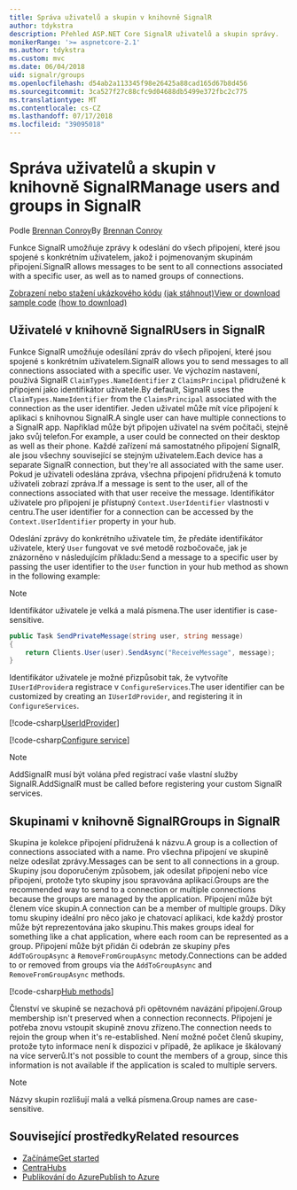 ```yaml
---
title: Správa uživatelů a skupin v knihovně SignalR
author: tdykstra
description: Přehled ASP.NET Core SignalR uživatelů a skupin správy.
monikerRange: '>= aspnetcore-2.1'
ms.author: tdykstra
ms.custom: mvc
ms.date: 06/04/2018
uid: signalr/groups
ms.openlocfilehash: d54ab2a113345f98e26425a88cad165d67b8d456
ms.sourcegitcommit: 3ca527f27c88cfc9d04688db5499e372fbc2c775
ms.translationtype: MT
ms.contentlocale: cs-CZ
ms.lasthandoff: 07/17/2018
ms.locfileid: "39095018"
---
```

# <a name="manage-users-and-groups-in-signalr"></a><span data-ttu-id="96357-103">Správa uživatelů a skupin v knihovně SignalR</span><span class="sxs-lookup"><span data-stu-id="96357-103">Manage users and groups in SignalR</span></span>

<span data-ttu-id="96357-104">Podle [Brennan Conroy](https://github.com/BrennanConroy)</span><span class="sxs-lookup"><span data-stu-id="96357-104">By [Brennan Conroy](https://github.com/BrennanConroy)</span></span>

<span data-ttu-id="96357-105">Funkce SignalR umožňuje zprávy k odeslání do všech připojení, které jsou spojené s konkrétním uživatelem, jakož i pojmenovaným skupinám připojení.</span><span class="sxs-lookup"><span data-stu-id="96357-105">SignalR allows messages to be sent to all connections associated with a specific user, as well as to named groups of connections.</span></span>

<span data-ttu-id="96357-106">[Zobrazení nebo stažení ukázkového kódu](https://github.com/aspnet/Docs/tree/master/aspnetcore/signalr/groups/sample/) [(jak stáhnout)](xref:tutorials/index#how-to-download-a-sample)</span><span class="sxs-lookup"><span data-stu-id="96357-106">[View or download sample code](https://github.com/aspnet/Docs/tree/master/aspnetcore/signalr/groups/sample/) [(how to download)](xref:tutorials/index#how-to-download-a-sample)</span></span>

## <a name="users-in-signalr"></a><span data-ttu-id="96357-107">Uživatelé v knihovně SignalR</span><span class="sxs-lookup"><span data-stu-id="96357-107">Users in SignalR</span></span>

<span data-ttu-id="96357-108">Funkce SignalR umožňuje odesílání zpráv do všech připojení, které jsou spojené s konkrétním uživatelem.</span><span class="sxs-lookup"><span data-stu-id="96357-108">SignalR allows you to send messages to all connections associated with a specific user.</span></span> <span data-ttu-id="96357-109">Ve výchozím nastavení, používá SignalR `ClaimTypes.NameIdentifier` z `ClaimsPrincipal` přidružené k připojení jako identifikátor uživatele.</span><span class="sxs-lookup"><span data-stu-id="96357-109">By default, SignalR uses the `ClaimTypes.NameIdentifier` from the `ClaimsPrincipal` associated with the connection as the user identifier.</span></span> <span data-ttu-id="96357-110">Jeden uživatel může mít více připojení k aplikaci s knihovnou SignalR.</span><span class="sxs-lookup"><span data-stu-id="96357-110">A single user can have multiple connections to a SignalR app.</span></span> <span data-ttu-id="96357-111">Například může být připojen uživatel na svém počítači, stejně jako svůj telefon.</span><span class="sxs-lookup"><span data-stu-id="96357-111">For example, a user could be connected on their desktop as well as their phone.</span></span> <span data-ttu-id="96357-112">Každé zařízení má samostatného připojení SignalR, ale jsou všechny související se stejným uživatelem.</span><span class="sxs-lookup"><span data-stu-id="96357-112">Each device has a separate SignalR connection, but they're all associated with the same user.</span></span> <span data-ttu-id="96357-113">Pokud je uživateli odeslána zpráva, všechna připojení přidružená k tomuto uživateli zobrazí zpráva.</span><span class="sxs-lookup"><span data-stu-id="96357-113">If a message is sent to the user, all of the connections associated with that user receive the message.</span></span> <span data-ttu-id="96357-114">Identifikátor uživatele pro připojení je přístupný `Context.UserIdentifier` vlastnosti v centru.</span><span class="sxs-lookup"><span data-stu-id="96357-114">The user identifier for a connection can be accessed by the `Context.UserIdentifier` property in your hub.</span></span>

<span data-ttu-id="96357-115">Odeslání zprávy do konkrétního uživatele tím, že předáte identifikátor uživatele, který `User` fungovat ve své metodě rozbočovače, jak je znázorněno v následujícím příkladu:</span><span class="sxs-lookup"><span data-stu-id="96357-115">Send a message to a specific user by passing the user identifier to the `User` function in your hub method as shown in the following example:</span></span>

> [!NOTE]
> <span data-ttu-id="96357-116">Identifikátor uživatele je velká a malá písmena.</span><span class="sxs-lookup"><span data-stu-id="96357-116">The user identifier is case-sensitive.</span></span>

```csharp
public Task SendPrivateMessage(string user, string message)
{
    return Clients.User(user).SendAsync("ReceiveMessage", message);
}
```

<span data-ttu-id="96357-117">Identifikátor uživatele je možné přizpůsobit tak, že vytvoříte `IUserIdProvider`a registrace v `ConfigureServices`.</span><span class="sxs-lookup"><span data-stu-id="96357-117">The user identifier can be customized by creating an `IUserIdProvider`, and registering it in `ConfigureServices`.</span></span>

[!code-csharp[UserIdProvider](groups/sample/customuseridprovider.cs?range=4-10)]

[!code-csharp[Configure service](groups/sample/startup.cs?range=21-22,39-42)]

> [!NOTE]
> <span data-ttu-id="96357-118">AddSignalR musí být volána před registrací vaše vlastní služby SignalR.</span><span class="sxs-lookup"><span data-stu-id="96357-118">AddSignalR must be called before registering your custom SignalR services.</span></span>

## <a name="groups-in-signalr"></a><span data-ttu-id="96357-119">Skupinami v knihovně SignalR</span><span class="sxs-lookup"><span data-stu-id="96357-119">Groups in SignalR</span></span>

<span data-ttu-id="96357-120">Skupina je kolekce připojení přidružená k názvu.</span><span class="sxs-lookup"><span data-stu-id="96357-120">A group is a collection of connections associated with a name.</span></span> <span data-ttu-id="96357-121">Pro všechna připojení ve skupině nelze odesílat zprávy.</span><span class="sxs-lookup"><span data-stu-id="96357-121">Messages can be sent to all connections in a group.</span></span> <span data-ttu-id="96357-122">Skupiny jsou doporučeným způsobem, jak odesílat připojení nebo více připojení, protože tyto skupiny jsou spravována aplikací.</span><span class="sxs-lookup"><span data-stu-id="96357-122">Groups are the recommended way to send to a connection or multiple connections because the groups are managed by the application.</span></span> <span data-ttu-id="96357-123">Připojení může být členem více skupin.</span><span class="sxs-lookup"><span data-stu-id="96357-123">A connection can be a member of multiple groups.</span></span> <span data-ttu-id="96357-124">Díky tomu skupiny ideální pro něco jako je chatovací aplikaci, kde každý prostor může být reprezentována jako skupinu.</span><span class="sxs-lookup"><span data-stu-id="96357-124">This makes groups ideal for something like a chat application, where each room can be represented as a group.</span></span> <span data-ttu-id="96357-125">Připojení může být přidán či odebrán ze skupiny přes `AddToGroupAsync` a `RemoveFromGroupAsync` metody.</span><span class="sxs-lookup"><span data-stu-id="96357-125">Connections can be added to or removed from groups via the `AddToGroupAsync` and `RemoveFromGroupAsync` methods.</span></span>

[!code-csharp[Hub methods](groups/sample/hubs/chathub.cs?range=15-27)]

<span data-ttu-id="96357-126">Členství ve skupině se nezachová při opětovném navázání připojení.</span><span class="sxs-lookup"><span data-stu-id="96357-126">Group membership isn't preserved when a connection reconnects.</span></span> <span data-ttu-id="96357-127">Připojení je potřeba znovu vstoupit skupině znovu zřízeno.</span><span class="sxs-lookup"><span data-stu-id="96357-127">The connection needs to rejoin the group when it's re-established.</span></span> <span data-ttu-id="96357-128">Není možné počet členů skupiny, protože tyto informace není k dispozici v případě, že aplikace je škálovaný na více serverů.</span><span class="sxs-lookup"><span data-stu-id="96357-128">It's not possible to count the members of a group, since this information is not available if the application is scaled to multiple servers.</span></span>

> [!NOTE]
> <span data-ttu-id="96357-129">Názvy skupin rozlišují malá a velká písmena.</span><span class="sxs-lookup"><span data-stu-id="96357-129">Group names are case-sensitive.</span></span>

## <a name="related-resources"></a><span data-ttu-id="96357-130">Související prostředky</span><span class="sxs-lookup"><span data-stu-id="96357-130">Related resources</span></span>

* [<span data-ttu-id="96357-131">Začínáme</span><span class="sxs-lookup"><span data-stu-id="96357-131">Get started</span></span>](xref:tutorials/signalr)
* [<span data-ttu-id="96357-132">Centra</span><span class="sxs-lookup"><span data-stu-id="96357-132">Hubs</span></span>](xref:signalr/hubs)
* [<span data-ttu-id="96357-133">Publikování do Azure</span><span class="sxs-lookup"><span data-stu-id="96357-133">Publish to Azure</span></span>](xref:signalr/publish-to-azure-web-app)

